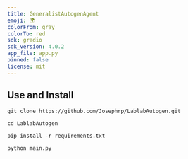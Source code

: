 ```yaml
---
title: GeneralistAutogenAgent
emoji: 🌍
colorFrom: gray
colorTo: red
sdk: gradio
sdk_version: 4.0.2
app_file: app.py
pinned: false
license: mit
---
```


## Use and Install

```
git clone https://github.com/Josephrp/LablabAutogen.git
```

```
cd LablabAutogen
```

```
pip install -r requirements.txt
```

```
python main.py
```
